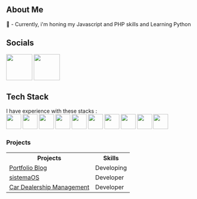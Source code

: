 ## About Me 
🔭 - Currently, i'm honing my Javascript and PHP skills and Learning Python

## Socials
<a href="https://www.linkedin.com/in/heytor-toito-de-carvalho-18435118b/"><img src="https://cdn.jsdelivr.net/gh/devicons/devicon/icons/linkedin/linkedin-original.svg" width="70" height="70"/></a> <a href="https://www.facebook.com/heytor.toitodecarvalho.543/"> <img src="https://cdn.jsdelivr.net/gh/devicons/devicon/icons/facebook/facebook-original.svg" width="70" height="70">
</a>


## Tech Stack
I have experience with these stacks : <br/>
<img loading="lazy" src="https://cdn.jsdelivr.net/gh/devicons/devicon/icons/git/git-original.svg" width="40" height="40"/> <img src="https://cdn.jsdelivr.net/gh/devicons/devicon/icons/bootstrap/bootstrap-original.svg" width="40" height="40"/>
<img src="https://cdn.jsdelivr.net/gh/devicons/devicon/icons/bulma/bulma-plain.svg" width="40" height="40"/>
<img src="https://cdn.jsdelivr.net/gh/devicons/devicon/icons/css3/css3-original-wordmark.svg" width="40" height="40" />
<img src="https://cdn.jsdelivr.net/gh/devicons/devicon/icons/javascript/javascript-plain.svg" width="40" height="40" />
<img src="https://cdn.jsdelivr.net/gh/devicons/devicon/icons/mongodb/mongodb-original-wordmark.svg" width="40" height="40"/>
<img src="https://cdn.jsdelivr.net/gh/devicons/devicon/icons/mysql/mysql-original-wordmark.svg" width="40" height="40"/>
<img src="https://cdn.jsdelivr.net/gh/devicons/devicon/icons/nodejs/nodejs-plain.svg" width="40" height="40"/>
<img src="https://cdn.jsdelivr.net/gh/devicons/devicon/icons/php/php-plain.svg" width="40" height="40"/>
<img src="https://cdn.jsdelivr.net/gh/devicons/devicon/icons/linux/linux-original.svg" width="40" height="40" />

### Projects
<table>
  <tr>
    <th>Projects</th>
    <th>Skills</th>
  </tr>
  <tr>
    <td><a href="https://github.com/HeytorToito1996/NewsApp">Portfolio Blog</a></td>
    <td>Developing</td>
  </tr>
  <tr>
    <td><a href="https://github.com/HeytorToito1996/sistemaOS">sistemaOS</a></td>
    <td>Developer</td>
  </tr>
  <tr>
    <td><a href="https://github.com/HeytorToito1996/concessionaria">Car Dealership Management</a></td>
    <td>Developer</td>
  </tr>
</table>
